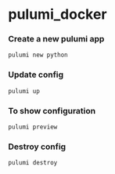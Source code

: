 # pulumi_docker
### Create a new pulumi app
```
pulumi new python
```
### Update config
```
pulumi up
```
### To show configuration
```
pulumi preview
```
### Destroy config
```
pulumi destroy
```
